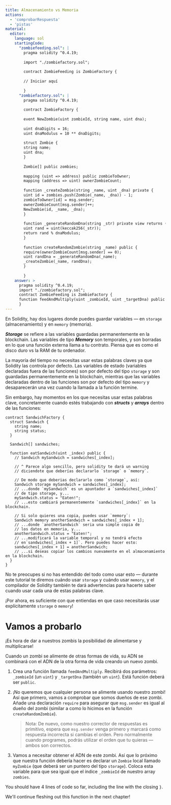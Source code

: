 ```yaml
---
title: Almacenamiento vs Memoria
actions:
  - 'comprobarRespuesta'
  - 'pistas'
material:
  editor:
    language: sol
    startingCode:
      "zombiefeeding.sol": |
        pragma solidity ^0.4.19;
        
        import "./zombiefactory.sol";
        
        contract ZombieFeeding is ZombieFactory {
        
        // Iniciar aquí
        
        }
      "zombiefactory.sol": |
        pragma solidity ^0.4.19;
        
        contract ZombieFactory {
        
        event NewZombie(uint zombieId, string name, uint dna);
        
        uint dnaDigits = 16;
        uint dnaModulus = 10 ** dnaDigits;
        
        struct Zombie {
        string name;
        uint dna;
        }
        
        Zombie[] public zombies;
        
        mapping (uint => address) public zombieToOwner;
        mapping (address => uint) ownerZombieCount;
        
        function _createZombie(string _name, uint _dna) private {
        uint id = zombies.push(Zombie(_name, _dna)) - 1;
        zombieToOwner[id] = msg.sender;
        ownerZombieCount[msg.sender]++;
        NewZombie(id, _name, _dna);
        }
        
        function _generateRandomDna(string _str) private view returns (uint) {
        uint rand = uint(keccak256(_str));
        return rand % dnaModulus;
        }
        
        function createRandomZombie(string _name) public {
        require(ownerZombieCount[msg.sender] == 0);
        uint randDna = _generateRandomDna(_name);
        _createZombie(_name, randDna);
        }
        
        }
    answer: >
      pragma solidity ^0.4.19;
      import "./zombiefactory.sol";
      contract ZombieFeeding is ZombieFactory {
      function feedAndMultiply(uint _zombieId, uint _targetDna) public { require(msg.sender == zombieToOwner[_zombieId]); Zombie storage myZombie = zombies[_zombieId]; }
      }
---
```

En Solidity, hay dos lugares donde puedes guardar variables — en `storage` (almacenamiento) y en `memory` (memoria).

***Storage*** se refiere a las variables guardadas permanentemente en la blockchain. Las variables de tipo ***Memory*** son temporales, y son borradas en lo que una función externa llama a tu contrato. Piensa que es como el disco duro vs la RAM de tu ordenador.

La mayoría del tiempo no necesitas usar estas palabras claves ya que Solidity las controla por defecto. Las variables de estado (variables declaradas fuera de las funciones) son por defecto del tipo `storage` y son guardadas permanentemente en la blockchain, mientras que las variables declaradas dentro de las funciones son por defecto del tipo `memory` y desaparecerán una vez cuando la llamada a la función termine.

Sin embargo, hay momentos en los que necesitas usar estas palabras clave, concretamente cuando estés trabajando con ***structs*** y ***arrays*** dentro de las funciones:

    contract SandwichFactory {
      struct Sandwich {
        string name;
        string status;
      }
    
      Sandwich[] sandwiches;
    
      function eatSandwich(uint _index) public {
        // Sandwich mySandwich = sandwiches[_index];
    
        // ^ Parece algo sencillo, pero solidity te dará un warning
        // diciendote que deberías declararlo `storage` o `memory`.
    
        // De modo que deberias declararlo como `storage`, así:
        Sandwich storage mySandwich = sandwiches[_index];
        // ...donde `mySandwich` es un apuntador a `sandwiches[_index]`
        // de tipo storage, y...
        mySandwich.status = "Eaten!";
        // ...esto cambiará permanentemente `sandwiches[_index]` en la blockchain.
    
        // Si solo quieres una copia, puedes usar `memory`:
        Sandwich memory anotherSandwich = sandwiches[_index + 1];
        // ...donde `anotherSandwich` seria una simple copia de
        // los datos en memoria, y...
        anotherSandwich.status = "Eaten!";
        // ...modificará la variable temporal y no tendrá efecto
        // en`sandwiches[_index + 1]`. Pero puedes hacer esto:
        sandwiches[_index + 1] = anotherSandwich;
        // ...si deseas copiar los cambios nuevamente en el almacenamiento en la blockchain.
      }
    }
    

No te preocupes si no has entendido del todo como usar esto — durante este tutorial te diremos cuándo usar `storage` y cuándo usar `memory`, y el compilador de Solidity también te dará advertencias para hacerte saber cuando usar cada una de estas palabras clave.

¡Por ahora, es suficiente con que entiendas en que caso necesitarás usar explícitamente `storage` o `memory`!

# Vamos a probarlo

¡Es hora de dar a nuestros zombis la posibilidad de alimentarse y multiplicarse!

Cuando un zombi se alimente de otras formas de vida, su ADN se combinará con el ADN de la otra forma de vida creando un nuevo zombi.

1. Crea una función llamada `feedAndMultiply`. Recibirá dos parámetros: `_zombieId` (un `uint`) y `_targetDna` (también un `uint`). Está función deberá ser `public`.

2. ¡No queremos que cualquier persona se alimente usando nuestro zombi! Así que primero, vamos a comprobar que somos dueños de ese zombi. Añade una declaración `require` para asegurar que `msg.sender` es igual al dueño del zombi (similar a como lo hicimos en la función `createRandomZombie`).
    
    > Nota: De nuevo, como nuestro corrector de respuestas es primitivo, espera que `msg.sender` venga primero y marcará como respuesta incorrecta si cambias el orden. Pero normalmente cuando programes, podrás utilizar el orden que tu quieras — ambos son correctos.

3. Vamos a necesitar obtener el ADN de este zombi. Así que lo próximo que nuestra función debería hacer es declarar un `Zombie` local llamado `myZombie` (que deberá ser un puntero del tipo `storage`). Coloca esta variable para que sea igual que el índice `_zombieId` de nuestro array `zombies`.

You should have 4 lines of code so far, including the line with the closing `}`.

We'll continue fleshing out this function in the next chapter!